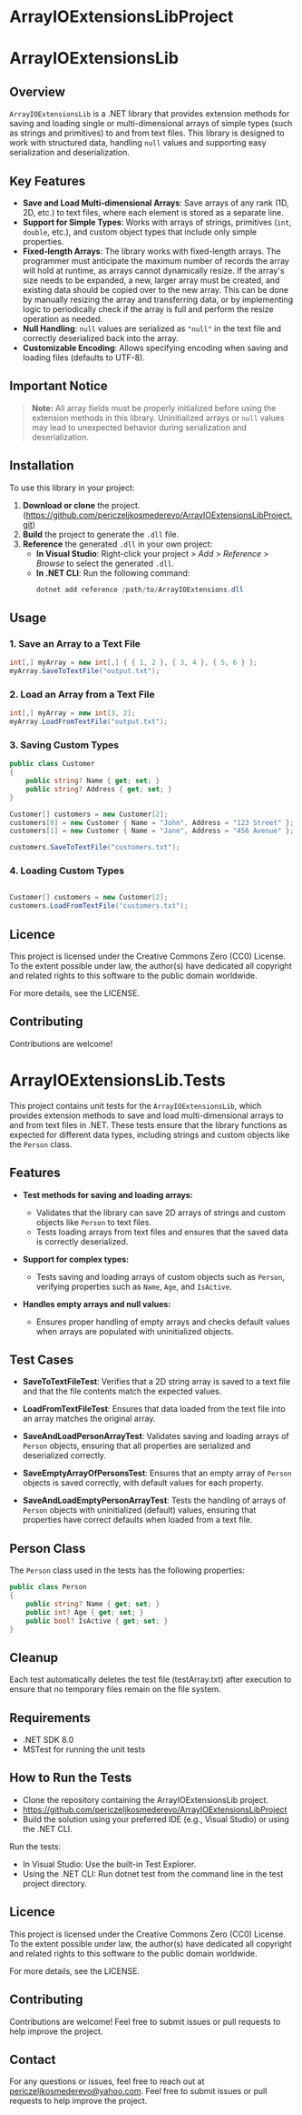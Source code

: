 # ArrayIOExtensionsLibProject

# ArrayIOExtensionsLib

## Overview

`ArrayIOExtensionsLib` is a .NET library that provides extension methods for saving and loading single or multi-dimensional arrays of simple types (such as strings and primitives) to and from text files. This library is designed to work with structured data, handling `null` values and supporting easy serialization and deserialization.

## Key Features

- **Save and Load Multi-dimensional Arrays**: Save arrays of any rank (1D, 2D, etc.) to text files, where each element is stored as a separate line.
- **Support for Simple Types**: Works with arrays of strings, primitives (`int`, `double`, etc.), and custom object types that include only simple properties.
- **Fixed-length Arrays**: The library works with fixed-length arrays. The programmer must anticipate the maximum number of records the array will hold at runtime, as arrays cannot dynamically resize. If the array's size needs to be expanded, a new, larger array must be created, and existing data should be copied over to the new array. This can be done by manually resizing the array and transferring data, or by implementing logic to periodically check if the array is full and perform the resize operation as needed.
- **Null Handling**: `null` values are serialized as `"null"` in the text file and correctly deserialized back into the array.
- **Customizable Encoding**: Allows specifying encoding when saving and loading files (defaults to UTF-8).

## Important Notice

> **Note:** All array fields must be properly initialized before using the extension methods in this library. Uninitialized arrays or `null` values may lead to unexpected behavior during serialization and deserialization.

## Installation

To use this library in your project:

1. **Download or clone** the project. (https://github.com/periczeljkosmederevo/ArrayIOExtensionsLibProject.git)
2. **Build** the project to generate the `.dll` file.
3. **Reference** the generated `.dll` in your own project:
   - **In Visual Studio**: Right-click your project > *Add* > *Reference* > *Browse* to select the generated `.dll`.
   - **In .NET CLI**: Run the following command:
     ```csharp
     dotnet add reference /path/to/ArrayIOExtensions.dll
     ```

## Usage

### 1. Save an Array to a Text File

```csharp
int[,] myArray = new int[,] { { 1, 2 }, { 3, 4 }, { 5, 6 } };
myArray.SaveToTextFile("output.txt");
```

### 2. Load an Array from a Text File

```csharp
int[,] myArray = new int[3, 2];
myArray.LoadFromTextFile("output.txt");
```

### 3. Saving Custom Types

```csharp
public class Customer
{
    public string? Name { get; set; }
    public string? Address { get; set; }
}

Customer[] customers = new Customer[2];
customers[0] = new Customer { Name = "John", Address = "123 Street" };
customers[1] = new Customer { Name = "Jane", Address = "456 Avenue" };

customers.SaveToTextFile("customers.txt");
```

### 4. Loading Custom Types

```csharp

Customer[] customers = new Customer[2];
customers.LoadFromTextFile("customers.txt");
```

## Licence
This project is licensed under the Creative Commons Zero (CC0) License. 
To the extent possible under law, the author(s) have dedicated all copyright 
and related rights to this software to the public domain worldwide.

For more details, see the LICENSE.

## Contributing
Contributions are welcome! 

# ArrayIOExtensionsLib.Tests

This project contains unit tests for the `ArrayIOExtensionsLib`, which provides extension methods to save and load multi-dimensional arrays to and from text files in .NET. These tests ensure that the library functions as expected for different data types, including strings and custom objects like the `Person` class.

## Features

- **Test methods for saving and loading arrays:**
  - Validates that the library can save 2D arrays of strings and custom objects like `Person` to text files.
  - Tests loading arrays from text files and ensures that the saved data is correctly deserialized.
  
- **Support for complex types:**
  - Tests saving and loading arrays of custom objects such as `Person`, verifying properties such as `Name`, `Age`, and `IsActive`.
  
- **Handles empty arrays and null values:**
  - Ensures proper handling of empty arrays and checks default values when arrays are populated with uninitialized objects.

## Test Cases

- **SaveToTextFileTest**: 
  Verifies that a 2D string array is saved to a text file and that the file contents match the expected values.

- **LoadFromTextFileTest**: 
  Ensures that data loaded from the text file into an array matches the original array.

- **SaveAndLoadPersonArrayTest**: 
  Validates saving and loading arrays of `Person` objects, ensuring that all properties are serialized and deserialized correctly.

- **SaveEmptyArrayOfPersonsTest**: 
  Ensures that an empty array of `Person` objects is saved correctly, with default values for each property.

- **SaveAndLoadEmptyPersonArrayTest**: 
  Tests the handling of arrays of `Person` objects with uninitialized (default) values, ensuring that properties have correct defaults when loaded from a text file.

## Person Class

The `Person` class used in the tests has the following properties:

```csharp
public class Person
{
    public string? Name { get; set; }
    public int? Age { get; set; }
    public bool? IsActive { get; set; }
}
```
## Cleanup
Each test automatically deletes the test file (testArray.txt) after execution to ensure that no temporary files remain on the file system.

## Requirements
- .NET SDK 8.0
- MSTest for running the unit tests

## How to Run the Tests
- Clone the repository containing the ArrayIOExtensionsLib project.
- https://github.com/periczeljkosmederevo/ArrayIOExtensionsLibProject
- Build the solution using your preferred IDE (e.g., Visual Studio) or using the .NET CLI.

Run the tests:
- In Visual Studio: Use the built-in Test Explorer.
- Using the .NET CLI: Run dotnet test from the command line in the test project directory.

## Licence
This project is licensed under the Creative Commons Zero (CC0) License. 
To the extent possible under law, the author(s) have dedicated all copyright 
and related rights to this software to the public domain worldwide.

For more details, see the LICENSE.

## Contributing
Contributions are welcome! 
Feel free to submit issues or pull requests to help improve the project.

## Contact
For any questions or issues, 
feel free to reach out at periczeljkosmederevo@yahoo.com.
Feel free to submit issues or pull requests to help improve the project.


